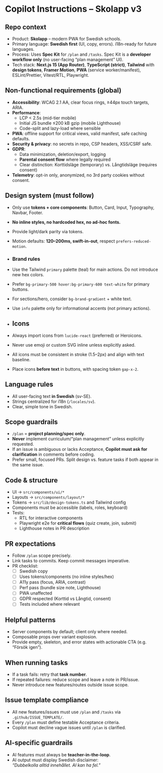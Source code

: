 # Copilot Instructions – Skolapp v3

## Repo context
- Product: **Skolapp** – modern PWA for Swedish schools.
- Primary language: **Swedish first** (UI, copy, errors). i18n-ready for future languages.
- Process: Uses **Spec Kit** for `/plan` and `/tasks`. Spec Kit is a **developer workflow only** (no user-facing “plan management” UI).
- Tech stack: **Next.js 15 (App Router)**, **TypeScript (strict)**, **Tailwind** with **design tokens**, **Framer Motion**, **PWA** (service worker/manifest), ESLint/Prettier, Vitest/RTL, Playwright.

## Non-functional requirements (global)
- **Accessibility**: WCAG 2.1 AA, clear focus rings, ≥44px touch targets, ARIA.
- **Performance**:
  - LCP < 2.5s (mid-tier mobile)
  - Initial JS bundle ≤200 kB gzip (mobile Lighthouse)
  - Code-split and lazy-load where sensible
- **PWA**: offline support for critical views, valid manifest, safe caching defaults.
- **Security & privacy**: no secrets in repo, CSP headers, XSS/CSRF safe.
- **GDPR**:
  - Data minimization, deletion/export, logging
  - **Parental consent flow** where legally required
  - Clear distinction: Korttidsläge (temporary) vs. Långtidsläge (requires consent)
- **Telemetry**: opt-in only, anonymized, no 3rd party cookies without consent.

## Design system (must follow)
- Only use **tokens + core components**: Button, Card, Input, Typography, Navbar, Footer.
- **No inline styles, no hardcoded hex, no ad-hoc fonts.**
- Provide light/dark parity via tokens.
- Motion defaults: **120–200ms, swift-in-out**, respect `prefers-reduced-motion`.

- ### Brand rules
- Use the Tailwind `primary` palette (teal) for main actions. Do not introduce new hex colors.
- Prefer `bg-primary-500 hover:bg-primary-600 text-white` for primary buttons.
- For sections/hero, consider `bg-brand-gradient` + white text.
- Use `info` palette only for informational accents (not primary actions).

- ## Icons
- Always import icons from `lucide-react` (preferred) or Heroicons.
- Never use emoji or custom SVG inline unless explicitly asked.
- All icons must be consistent in stroke (1.5–2px) and align with text baseline.
- Place icons **before text** in buttons, with spacing token `gap-x-2`.

## Language rules
- All user-facing text **in Swedish** (sv-SE).
- Strings centralized for i18n (`/locales/sv`).
- Clear, simple tone in Swedish.

## Scope guardrails
- `/plan` = **project planning/spec only**.
- **Never** implement curriculum/“plan management” unless explicitly requested.
- If an issue is ambiguous or lacks Acceptance, **Copilot must ask for clarification** in comments before coding.
- Prefer small, focused PRs. Split design vs. feature tasks if both appear in the same issue.

## Code & structure
- UI → `src/components/ui/*`
- Layouts → `src/components/layout/*`
- Tokens → `src/lib/design-tokens.ts` and Tailwind config
- Components must be accessible (labels, roles, keyboard)
- Tests:
  - RTL for interactive components
  - Playwright e2e for **critical flows** (quiz create, join, submit)
  - Lighthouse notes in PR description

## PR expectations
- Follow `/plan` scope precisely.
- Link tasks to commits. Keep commit messages imperative.
- PR checklist:
  - [ ] Swedish copy
  - [ ] Uses tokens/components (no inline styles/hex)
  - [ ] A11y pass (focus, ARIA, contrast)
  - [ ] Perf pass (bundle size note, Lighthouse)
  - [ ] PWA unaffected
  - [ ] GDPR respected (Korttid vs Långtid, consent)
  - [ ] Tests included where relevant

## Helpful patterns
- Server components by default; client only where needed.
- Composable props over variant explosion.
- Provide empty, skeleton, and error states with actionable CTA (e.g. “Försök igen”).

## When running tasks
- If a task fails: retry that **task number**.
- If repeated failures: reduce scope and leave a note in PR/issue.
- Never introduce new features/routes outside issue scope.

## Issue template compliance
- All new features/issues must use `/plan` and `/tasks` via `.github/ISSUE_TEMPLATE/`.
- Every `/plan` must define testable Acceptance criteria.
- Copilot must decline vague issues until `/plan` is clarified.

## AI-specific guardrails
- AI features must always be **teacher-in-the-loop**.
- AI output must display Swedish disclaimer:  
  *“Dubbelkolla alltid innehållet. AI kan ha fel.”*
